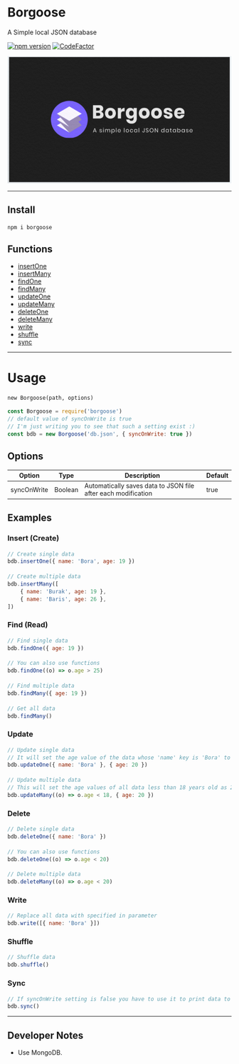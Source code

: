 # Borgoose

A Simple local JSON database

[![npm version](https://badge.fury.io/js/borgoose.svg)](https://badge.fury.io/js/borgoose) [![CodeFactor](https://www.codefactor.io/repository/github/boraoksuzoglu/borgoose/badge)](https://www.codefactor.io/repository/github/boraoksuzoglu/borgoose)

![image](./.github/borgoose.png)

---

## Install

```node
npm i borgoose
```

## Functions

- [insertOne](#insert)
- [insertMany](#insert)
- [findOne](#find)
- [findMany](#find)
- [updateOne](#update)
- [updateMany](#update)
- [deleteOne](#delete)
- [deleteMany](#delete)
- [write](#write)
- [shuffle](#shuffle)
- [sync](#sync)

---

# Usage

`new Borgoose(path, options)`

```js
const Borgoose = require('borgoose')
// default value of syncOnWrite is true
// I'm just writing you to see that such a setting exist :)
const bdb = new Borgoose('db.json', { syncOnWrite: true })
```

## Options

| Option      | Type    | Description                                                   | Default |
| ----------- | ------- | ------------------------------------------------------------- | ------- |
| syncOnWrite | Boolean | Automatically saves data to JSON file after each modification | true    |

## Examples

### Insert (Create) <a id="insert"></a>

```js
// Create single data
bdb.insertOne({ name: 'Bora', age: 19 })

// Create multiple data
bdb.insertMany([
	{ name: 'Burak', age: 19 },
	{ name: 'Baris', age: 26 },
])
```

### Find (Read) <a id="find"></a>

```js
// Find single data
bdb.findOne({ age: 19 })

// You can also use functions
bdb.findOne((o) => o.age > 25)

// Find multiple data
bdb.findMany({ age: 19 })

// Get all data
bdb.findMany()
```

### Update <a id="update"></a>

```js
// Update single data
// It will set the age value of the data whose 'name' key is 'Bora' to 20.
bdb.updateOne({ name: 'Bora' }, { age: 20 })

// Update multiple data
// This will set the age values ​​of all data less than 18 years old as 20.
bdb.updateMany((o) => o.age < 18, { age: 20 })
```

### Delete <a id="delete"></a>

```js
// Delete single data
bdb.deleteOne({ name: 'Bora' })

// You can also use functions
bdb.deleteOne((o) => o.age < 20)

// Delete multiple data
bdb.deleteMany((o) => o.age < 20)
```

### Write <a id="write"></a>

```js
// Replace all data with specified in parameter
bdb.write([{ name: 'Bora' }])
```

### Shuffle <a id="shuffle"></a>

```js
// Shuffle data
bdb.shuffle()
```

### Sync <a id="sync"></a>

```js
// If syncOnWrite setting is false you have to use it to print data to json file.
bdb.sync()
```

---

## Developer Notes

- Use MongoDB.
